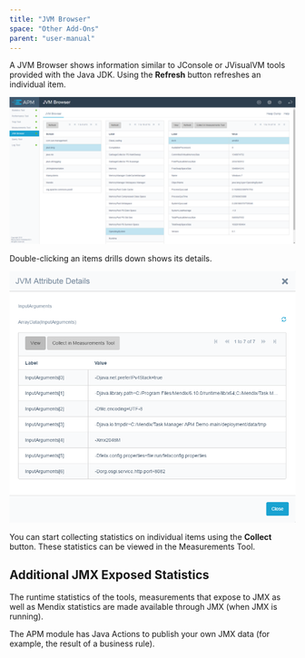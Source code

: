 ```yaml
---
title: "JVM Browser"
space: "Other Add-Ons"
parent: "user-manual"
---
```

A JVM Browser shows information similar to JConsole or JVisualVM tools provided with the Java JDK. Using the **Refresh** button refreshes an individual item.

![](attachments/JVM_Browser/Overview.png)                

Double-clicking an items drills down shows its details.

![](attachments/JVM_Browser/Details.png)

You can start collecting statistics on individual items using the **Collect** button. These statistics can be viewed in the Measurements Tool.

## Additional JMX Exposed Statistics

The runtime statistics of the tools, measurements that expose to JMX as well as Mendix statistics 
are made available through JMX (when JMX is running).

The APM module has Java Actions to publish your own JMX data (for example, the result of a business rule).
